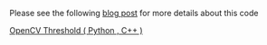 Please see the following [blog post](https://www.learnopencv.com/opencv-threshold-python-cpp/) for more details about this code

[OpenCV Threshold ( Python , C++ )](https://www.learnopencv.com/opencv-threshold-python-cpp/)
